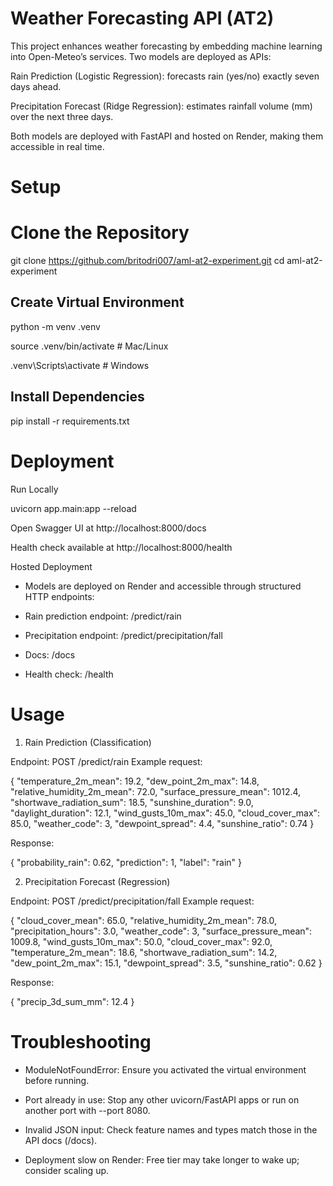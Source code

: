 # Weather Forecasting API (AT2)

This project enhances weather forecasting by embedding machine learning into Open-Meteo’s services. Two models are deployed as APIs:

Rain Prediction (Logistic Regression): forecasts rain (yes/no) exactly seven days ahead.

Precipitation Forecast (Ridge Regression): estimates rainfall volume (mm) over the next three days.

Both models are deployed with FastAPI and hosted on Render, making them accessible in real time.

# Setup
# Clone the Repository
git clone https://github.com/britodri007/aml-at2-experiment.git
cd aml-at2-experiment

## Create Virtual Environment

python -m venv .venv

source .venv/bin/activate   # Mac/Linux

.venv\Scripts\activate      # Windows

## Install Dependencies

pip install -r requirements.txt

# Deployment

Run Locally

uvicorn app.main:app --reload


Open Swagger UI at http://localhost:8000/docs

Health check available at http://localhost:8000/health

Hosted Deployment

- Models are deployed on Render and accessible through structured HTTP endpoints:

- Rain prediction endpoint: /predict/rain

- Precipitation endpoint: /predict/precipitation/fall

- Docs: /docs

- Health check: /health

# Usage
1. Rain Prediction (Classification)

Endpoint: POST /predict/rain
Example request:

{
  "temperature_2m_mean": 19.2,
  "dew_point_2m_max": 14.8,
  "relative_humidity_2m_mean": 72.0,
  "surface_pressure_mean": 1012.4,
  "shortwave_radiation_sum": 18.5,
  "sunshine_duration": 9.0,
  "daylight_duration": 12.1,
  "wind_gusts_10m_max": 45.0,
  "cloud_cover_max": 85.0,
  "weather_code": 3,
  "dewpoint_spread": 4.4,
  "sunshine_ratio": 0.74
}


Response:

{
  "probability_rain": 0.62,
  "prediction": 1,
  "label": "rain"
}

2. Precipitation Forecast (Regression)

Endpoint: POST /predict/precipitation/fall
Example request:

{
  "cloud_cover_mean": 65.0,
  "relative_humidity_2m_mean": 78.0,
  "precipitation_hours": 3.0,
  "weather_code": 3,
  "surface_pressure_mean": 1009.8,
  "wind_gusts_10m_max": 50.0,
  "cloud_cover_max": 92.0,
  "temperature_2m_mean": 18.6,
  "shortwave_radiation_sum": 14.2,
  "dew_point_2m_max": 15.1,
  "dewpoint_spread": 3.5,
  "sunshine_ratio": 0.62
}


Response:

{
  "precip_3d_sum_mm": 12.4
}

# Troubleshooting

- ModuleNotFoundError: Ensure you activated the virtual environment before running.

- Port already in use: Stop any other uvicorn/FastAPI apps or run on another port with --port 8080.

- Invalid JSON input: Check feature names and types match those in the API docs (/docs).


- Deployment slow on Render: Free tier may take longer to wake up; consider scaling up.
